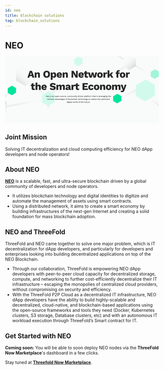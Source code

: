 ```yaml
---
id: neo
title: blockchain solutions
tag: blockchain_solutions
---
```


# NEO

![](./img/intro.png)

## Joint Mission

Solving IT decentralization and cloud computing efficiency for NEO dApp developers and node operators!

## About NEO 
  
**[NEO](https://neo.org/)** is a scalable, fast, and ultra-secure blockchain driven by a global community of developers and node operators.

- It utilizes blockchain technology and digital identities to digitize and automate the management of assets using smart contracts.
- Using a distributed network, it aims to create a smart economy by building infrastructures of the next-gen Internet and creating a solid foundation for mass blockchain adoption.

## NEO and ThreeFold
  
ThreeFold and NEO came together to solve one major problem, which is IT decentralization for dApp developers, and particularly for developers and enterprises looking into building decentralized applications on top of the NEO Blockchain.

- Through our collaboration, ThreeFold is empowering NEO dApp developers with peer-to-peer cloud capacity for decentralized storage, compute, and networking to further cost-efficiently decentralize their IT infrastructure – escaping the monopolies of centralized cloud providers, without compromising on security and efficiency.
- With the ThreeFold P2P Cloud as a decentralized IT infrastructure, NEO dApp developers have the ability to build highly-scalable and decentralized, cloud-native, and blockchain-based applications using the open-source frameworks and tools they need (Docker, Kubernetes clusters, S3 storage, Database clusters, etc) and with an autonomous IT workload execution through ThreeFold’s Smart contract for IT.  

## Get Started with NEO 

**Coming soon:** You will be able to soon deploy NEO nodes via the **ThreeFold Now Marketplace**'s dashboard in a few clicks.

Stay tuned at **[Threefold Now Marketplace](https://marketplace.threefold.io)**.